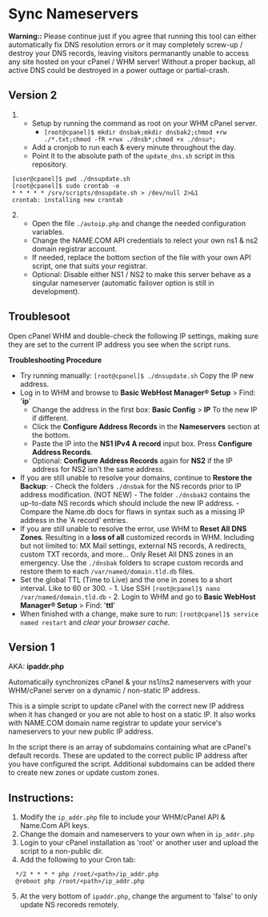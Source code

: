 # Sync Nameservers

__Warning::__ Please continue just if you agree that running this tool can either automatically fix DNS resolution errors *or* it may completely screw-up / destroy your DNS records, leaving visitors permanantly unable to access any site hosted on your cPanel / WHM server! Without a proper backup, all active DNS could be destroyed in a power outtage or partial-crash.

## Version 2

1. 
   - Setup by running the command as root on your WHM cPanel server. 
       - `[root@cpanel]$ mkdir dnsbak;mkdir dnsbak2;chmod +rw ./*.txt;chmod -fR +rwx ./dnsb*;chmod +x ./dnsu*;`
   - Add a cronjob to run each & every minute throughout the day. 
   - Point it to the absolute path of the `update_dns.sh` script in this repository.
 ````
  [user@cpanel]$ pwd ./dnsupdate.sh
  [root@cpanel]$ sudo crontab -e
  * * * * * /srv/scripts/dnsupdate.sh > /dev/null 2>&1
  crontab: installing new crontab
````

2. 
   - Open the file `./autoip.php` and change the needed configuration variables.
   - Change the NAME.COM API credentials to relect your own ns1 & ns2 domain registrar account.
   - If needed, replace the bottom section of the file with your own API script, one that suits your registrar.
   - Optional: Disable either NS1 / NS2 to make this server behave as a singular nameserver (automatic failover option is still in development).

## Troublesoot

Open cPanel WHM and double-check the following IP settings, making sure they are set to the current IP address you see when the script runs.

__Troubleshooting Procedure__

  - Try running manually: `[root@cpanel]$ ./dnsupdate.sh` Copy the IP new address.
  - Log in to WHM and browse to __Basic WebHost Manager® Setup__ > Find: '__ip__'
      - Change the address in the first box: __Basic Config__ > __IP__ To the new IP if different.
      - Click the __Configure Address Records__ in the __Nameservers__ section at the bottom.
      - Paste the IP into the __NS1 IPv4 A record__ input box. Press __Configure Address Records__.
      - Optional: __Configure Address Records__ again for __NS2__ if the IP address for NS2 isn't the same address.
  - If you are still unable to resolve your domains, continue to __Restore the Backup__:
          - Check the folders `./dnsbak` for the NS records prior to IP address modification. (NOT NEW)
          - The folder `./dnsbak2` contains the up-to-date NS records which should include the new IP address.
          - Compare the Name.db docs for flaws in syntax such as a missing IP address in the 'A record' entries.
  - If you are still unable to resolve the error, use WHM to __Reset All DNS Zones__. Resulting in a __loss of all__ customized records in WHM. Including but not limited to: MX Mail settings, external NS records, A redirects, custom TXT records, and more... Only Reset All DNS zones in an emergency. Use the `./dnsbak` folders to scrape custom records and restore them to each `/var/named/domain.tld.db` files. 
  - Set the global TTL (Time to Live) and the one in zones to a short interval. Like to 60 or 300.
          - 1. Use SSH `[root@cpanel]$ nano /var/named/domain.tld.db`
          - 2. Login to WHM and go to __Basic WebHost Manager® Setup__ > Find: '__ttl__'
  - When finished with a change, make sure to run: `[root@cpanel]$ service named restart` and *clear your browser cache.*

## Version 1

AKA: __ipaddr.php__

Automatically synchronizes cPanel & your ns1/ns2 nameservers with your WHM/cPanel server on a dynamic / non-static IP address.

This is a simple script to update cPanel with the correct new IP address when it has changed or you are not able to host on a static IP.
It also works with NAME.COM domain name registrar to update your service's nameservers to your new public IP address.

In the script there is an array of subdomains containing what are cPanel's default records. These are updated to the correct public IP address after you have configured the script. Additional subdomains can be added there to create new zones or update custom zones.

## Instructions:

1. Modify the `ip_addr.php` file to include your WHM/cPanel API & Name.Com API keys.
2. Change the domain and nameservers to your own when in `ip_addr.php`
3. Login to your cPanel installation as 'root' or another user and upload the script to a non-public dir.
4. Add the following to your Cron tab:
````
  */2 * * * * php /root/<path>/ip_addr.php
  @reboot php /root/<path>/ip_addr.php
````
5. At the very bottom of `ipaddr.php`, change the argument to 'false' to only update NS recoreds remotely.
